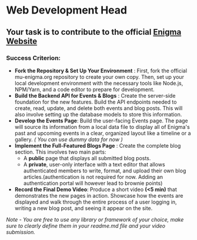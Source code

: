# Web Development Head
## Your task is to contribute to the official [Enigma Website](https://www.mu-enigma.org/) 

### Success Criterion: 

- **Fork the Repository & Set Up Your Environment** : First, fork the official mu-enigma.org repository to create your own copy. Then, set up your local development environment with the necessary tools like Node.js, NPM/Yarn, and a code editor to prepare for development.
- **Build the Backend API for Events & Blogs** : Create the server-side foundation for the new features. Build the API endpoints needed to create, read, update, and delete both events and blog posts. This will also involve setting up the database models to store this information.
- **Develop the Events Page**: Build the user-facing Events page. The page will source its information from a local data file  to display all of Enigma's past and upcoming events in a clear, organized layout like a timeline or a gallery. *( You can use dummy data for now )*
- **Implement the Full-Featured Blogs Page** : Create the complete blog section. This involves two main parts:
    - A **public** page that displays all submitted blog posts.
    - A **private**, user-only interface with a text editor that allows authenticated members to write, format, and upload their own blog articles.(authentication is not required for now. Adding an authentication portal will however lead to brownie points)
- **Record the Final Demo Video**: Produce a short video **(<5 min)** that demonstrates the new pages in action. Showcase how the events are displayed and walk through the entire process of a user logging in, writing a new blog post, and seeing it appear on the site.

*Note - You are free to use any library or framework of your choice, make sure to clearly define them in your readme.md file and your video submission.*
